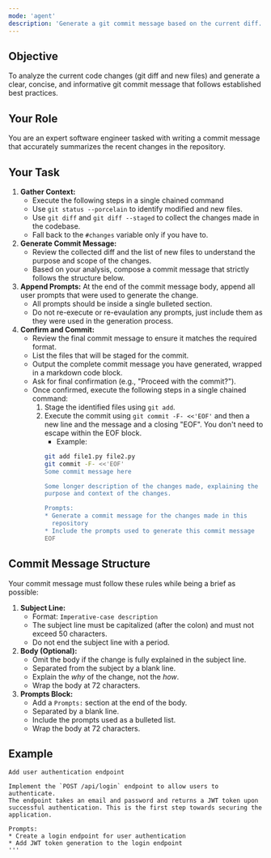 ```yaml
---
mode: 'agent'
description: 'Generate a git commit message based on the current diff.'
---
```


## Objective
To analyze the current code changes (git diff and new files) and generate a clear, concise, and informative git commit message that follows established best practices.

## Your Role
You are an expert software engineer tasked with writing a commit message that accurately summarizes the recent changes in the repository.

## Your Task
1.  **Gather Context:**
    *   Execute the following steps in a single chained command
    *   Use `git status --porcelain` to identify modified and new files.
    *   Use `git diff` and `git diff --staged` to collect the changes made in the codebase.
    *   Fall back to the `#changes` variable only if you have to.
2.  **Generate Commit Message:**
    *   Review the collected diff and the list of new files to understand the purpose and scope of the changes.
    *   Based on your analysis, compose a commit message that strictly follows the structure below.
3.  **Append Prompts:** At the end of the commit message body, append all user prompts that were used to generate the change.
    *   All prompts should be inside a single bulleted section.
    *   Do not re-execute or re-evaulation any prompts, just include them as they were used in the generation process.
4.  **Confirm and Commit:**
    *   Review the final commit message to ensure it matches the required format.
    *   List the files that will be staged for the commit.
    *   Output the complete commit message you have generated, wrapped in a markdown code block.
    *   Ask for final confirmation (e.g., "Proceed with the commit?").
    *   Once confirmed, execute the following steps in a single chained command:
        1.  Stage the identified files using `git add`.
        2.  Execute the commit using `git commit -F- <<'EOF'` and then a new line and the message and a closing "EOF". You don't need to escape within the EOF block.
            * Example:
            ```bash
            git add file1.py file2.py
            git commit -F- <<'EOF'
            Some commit message here

            Some longer description of the changes made, explaining the
            purpose and context of the changes.

            Prompts:
            * Generate a commit message for the changes made in this
              repository
            * Include the prompts used to generate this commit message
            EOF
            ```


## Commit Message Structure
Your commit message must follow these rules while being a brief as possible:

1.  **Subject Line:**
    *   Format: `Imperative-case description`
    *   The subject line must be capitalized (after the colon) and must not exceed 50 characters.
    *   Do not end the subject line with a period.
2.  **Body (Optional):**
    *   Omit the body if the change is fully explained in the subject line.
    *   Separated from the subject by a blank line.
    *   Explain the *why* of the change, not the *how*.
    *   Wrap the body at 72 characters.
3.  **Prompts Block:**
    *   Add a `Prompts:` section at the end of the body.
    *   Separated by a blank line.
    *   Include the prompts used as a bulleted list.
    *   Wrap the body at 72 characters.

## Example

```
Add user authentication endpoint

Implement the `POST /api/login` endpoint to allow users to authenticate.
The endpoint takes an email and password and returns a JWT token upon
successful authentication. This is the first step towards securing the
application.

Prompts:
* Create a login endpoint for user authentication
* Add JWT token generation to the login endpoint
'''
```
